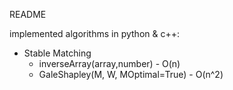 README

implemented algorithms in python & c++:
* Stable Matching
  * inverseArray(array,number) - O(n)
  * GaleShapley(M, W, MOptimal=True) - O(n^2)